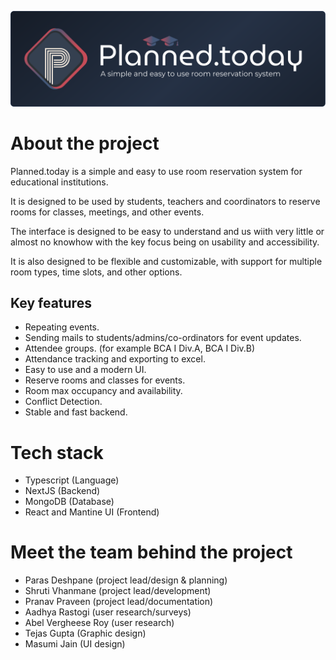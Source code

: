![img](/assets/header-logo-wbg.svg)

# About the project

Planned.today is a simple and easy to use room reservation system for educational institutions.

It is designed to be used by students, teachers and coordinators to reserve rooms for classes, meetings, and other events.

The interface is designed to be easy to understand and us wiith very little or almost no knowhow with the key focus being on usability and accessibility.

It is also designed to be flexible and customizable, with support for multiple room types, time slots, and other options.

## Key features

-   Repeating events.
-   Sending mails to students/admins/co-ordinators for event updates.
-   Attendee groups. (for example BCA I Div.A, BCA I Div.B)
-   Attendance tracking and exporting to excel.
-   Easy to use and a modern UI.
-   Reserve rooms and classes for events.
-   Room max occupancy and availability.
-   Conflict Detection.
-   Stable and fast backend.

# Tech stack

-   Typescript (Language)
-   NextJS (Backend)
-   MongoDB (Database)
-   React and Mantine UI (Frontend)

# Meet the team behind the project

-   Paras Deshpane (project lead/design & planning)
-   Shruti Vhanmane (project lead/development)
-   Pranav Praveen (project lead/documentation)
-   Aadhya Rastogi (user research/surveys)
-   Abel Vergheese Roy (user research)
-   Tejas Gupta (Graphic design)
-   Masumi Jain (UI design)
